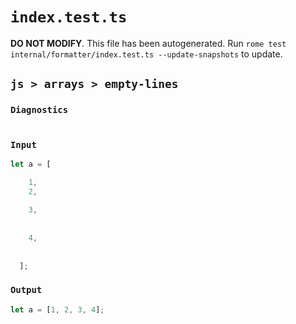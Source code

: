 # `index.test.ts`

**DO NOT MODIFY**. This file has been autogenerated. Run `rome test internal/formatter/index.test.ts --update-snapshots` to update.

## `js > arrays > empty-lines`

### `Diagnostics`

```

```

### `Input`

```js
let a = [

    1,
    2,
  
    3,
  
  
    4,
  
  
  ];
```

### `Output`

```js
let a = [1, 2, 3, 4];

```
